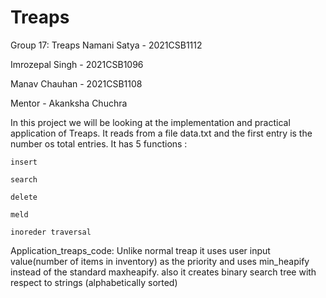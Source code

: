 # Treaps

Group 17: Treaps
Namani Satya - 2021CSB1112

Imrozepal Singh - 2021CSB1096

Manav Chauhan - 2021CSB1108

Mentor - Akanksha Chuchra

In this project we will be looking at the implementation and practical application of Treaps. It reads from a file data.txt and the first entry is the number os total entries.
    It has 5 functions :
    
    insert
    
    search 
    
    delete
    
    meld
    
    inoreder traversal
    
Application_treaps_code: 
    Unlike normal treap it uses user input value(number of items in inventory) as the priority and uses min_heapify instead of the standard maxheapify.
    also it creates binary search tree with respect to strings (alphabetically sorted)
